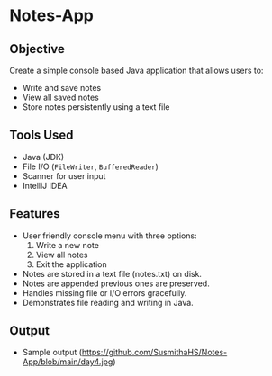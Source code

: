 # Notes-App

## Objective
Create a simple console based Java application that allows users to:
- Write and save notes
- View all saved notes
- Store notes persistently using a text file

## Tools Used
- Java (JDK)
- File I/O (`FileWriter`, `BufferedReader`)
- Scanner for user input
- IntelliJ IDEA

## Features
- User friendly console menu with three options:
  1. Write a new note
  2. View all notes
  3. Exit the application
- Notes are stored in a text file (notes.txt) on disk.
- Notes are appended previous ones are preserved.
- Handles missing file or I/O errors gracefully.
- Demonstrates file reading and writing in Java.

## Output
- Sample output (https://github.com/SusmithaHS/Notes-App/blob/main/day4.jpg)
